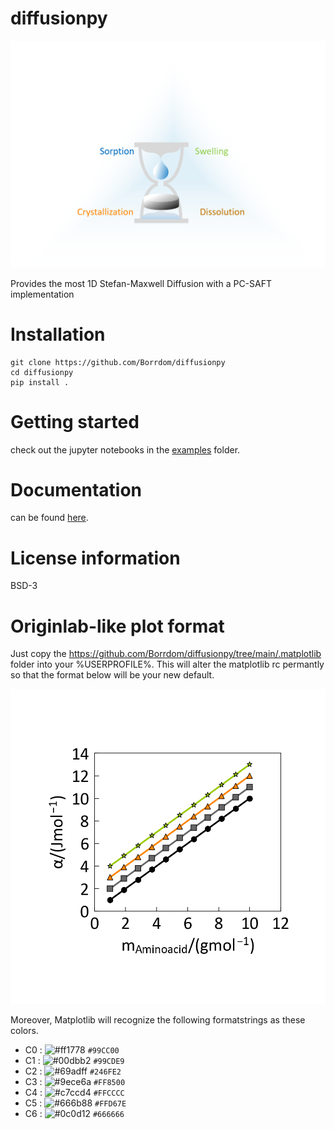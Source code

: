 # diffusionpy

![alt text](https://github.com/Borrdom/diffusionpy/blob/main/PyFusion.png?raw=true)

Provides the most 1D Stefan-Maxwell Diffusion with a PC-SAFT implementation

# Installation
```console
git clone https://github.com/Borrdom/diffusionpy
cd diffusionpy
pip install .
```

# Getting started
check out the jupyter notebooks in the [examples](https://github.com/Borrdom/diffusionpy/tree/main/examples_notebooks) folder.


# Documentation
can be found [here](https://github.com/Borrdom/diffusionpy/tree/main/docs/html/index.html).

# License information

BSD-3

# Originlab-like plot format 

Just copy the https://github.com/Borrdom/diffusionpy/tree/main/.matplotlib folder into your %USERPROFILE%. This will alter the matplotlib rc permantly so that the format below will be your new default. 

![alt text](https://github.com/Borrdom/diffusionpy/blob/main/originlike.png?raw=true)

Moreover, Matplotlib will recognize the following formatstrings as these colors.


- C0 : ![#ff1778](https://via.placeholder.com/15/99CC00/000000?text=+) `#99CC00`
- C1 : ![#00dbb2](https://via.placeholder.com/15/99CDE9/000000?text=+) `#99CDE9`
- C2 : ![#69adff](https://via.placeholder.com/15/246FE2/000000?text=+) `#246FE2`
- C3 : ![#9ece6a](https://via.placeholder.com/15/FF8500/000000?text=+) `#FF8500`
- C4 : ![#c7ccd4](https://via.placeholder.com/15/FFCCCC/000000?text=+) `#FFCCCC`
- C5 : ![#666b88](https://via.placeholder.com/15/FFD67E/000000?text=+) `#FFD67E`
- C6 : ![#0c0d12](https://via.placeholder.com/15/666666/000000?text=+) `#666666`